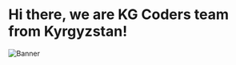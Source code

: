 # Hi there, we are KG Coders team from Kyrgyzstan!
![Banner](https://user-images.githubusercontent.com/88536646/130365324-6eb8e27d-05ab-41d3-8bc4-b3e8f852750a.gif)









